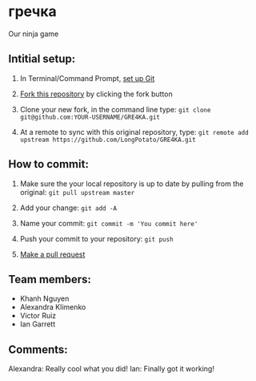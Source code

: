 # гречка

Our ninja game

## Intitial setup:

1. In Terminal/Command Prompt, [set up Git](https://help.github.com/articles/set-up-git/)

2. [Fork this repository](http://help.github.com/forking/) by clicking the fork button

3. Clone your new fork, in the command line type: `git clone git@github.com:YOUR-USERNAME/GRE4KA.git`

4. At a remote to sync with this original repository, type: `git remote add upstream https://github.com/LongPotato/GRE4KA.git`

## How to commit:

1. Make sure the your local repository is up to date by pulling from the original: `git pull upstream master`

2. Add your change: `git add -A`

3. Name your commit: `git commit -m 'You commit here'`

4. Push your commit to your repository: `git push`

5. [Make a pull request](https://help.github.com/articles/using-pull-requests/)

## Team members:

* Khanh Nguyen
* Alexandra Klimenko
* Victor Ruiz
* Ian Garrett

## Comments:
Alexandra: Really cool what you did!
Ian: Finally got it working!



